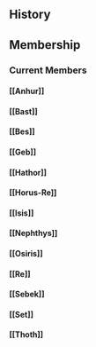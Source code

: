 ## History
## Membership
### Current Members
#### [[Anhur]]
#### [[Bast]]
#### [[Bes]]
#### [[Geb]]
#### [[Hathor]]
#### [[Horus-Re]]
#### [[Isis]]
#### [[Nephthys]]
#### [[Osiris]]
#### [[Re]]
#### [[Sebek]]
#### [[Set]]
#### [[Thoth]]